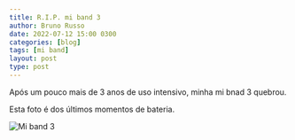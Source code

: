```yaml
---
title: R.I.P. mi band 3
author: Bruno Russo
date: 2022-07-12 15:00 0300
categories: [blog]
tags: [mi band]
layout: post
type: post
---
```


Após um pouco mais de 3 anos de uso intensivo, minha mi bnad 3 quebrou.

Esta foto é dos últimos momentos de bateria.

![Mi band 3](https://brunorusso.com.br/assets/miband.jpg)

